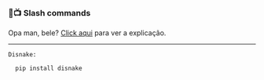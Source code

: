 ### 🔌📺 Slash commands
  Opa man, bele? [Click aqui](https://youtu.be/wzwtp12Nm-U) para ver a explicação.
  ____________________
  
  `Disnake:`
  
      pip install disnake

